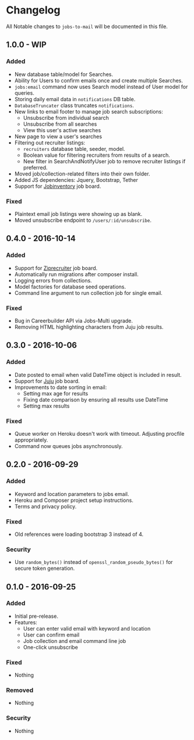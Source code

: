 # Changelog
All Notable changes to `jobs-to-mail` will be documented in this file.

## 1.0.0 - WIP

### Added
- New database table/model for Searches.
- Ability for Users to confirm emails once and create multiple Searches.
- `jobs:email` command now uses Search model instead of User model for queries.
- Storing daily email data in `notifications` DB table.
- `DatabaseTruncater` class truncates `notifications`.
- New links to email footer to manage job search subscriptions:
  - Unsubscribe from individual search
  - Unsubscribe from all searches
  - View this user's active searches
- New page to view a user's searches
- Filtering out recruiter listings:
  - `recruiters` database table, seeder, model.
  - Boolean value for filtering recruiters from results of a search.
  - New filter in SearchAndNotifyUser job to remove recruiter listings if preferred.
- Moved job/collection-related filters into their own folder.
- Added JS dependencies: Jquery, Bootstrap, Tether
- Support for [Jobinventory](https://github.com/jobapis/jobs-jobinventory) job board.

### Fixed
- Plaintext email job listings were showing up as blank.
- Moved unsubscribe endpoint to `/users/:id/unsubscribe`.

## 0.4.0 - 2016-10-14

### Added
- Support for [Ziprecruiter](https://github.com/jobapis/jobs-ziprecruiter) job board.
- Automatically run migrations after composer install.
- Logging errors from collections.
- Model factories for database seed operations.
- Command line argument to run collection job for single email.

### Fixed
- Bug in Careerbuilder API via Jobs-Multi upgrade.
- Removing HTML highlighting characters from Juju job results.

## 0.3.0 - 2016-10-06

### Added
- Date posted to email when valid DateTime object is included in result.
- Support for [Juju](https://github.com/jobapis/jobs-juju) job board.
- Improvements to date sorting in email:
  - Setting max age for results
  - Fixing date comparison by ensuring all results use DateTime
  - Setting max results

### Fixed
- Queue worker on Heroku doesn't work with timeout. Adjusting procfile appropriately.
- Command now queues jobs asynchronously.

## 0.2.0 - 2016-09-29

### Added
- Keyword and location parameters to jobs email.
- Heroku and Composer project setup instructions.
- Terms and privacy policy.

### Fixed
- Old references were loading bootstrap 3 instead of 4.

### Security
- Use `random_bytes()` instead of `openssl_random_pseudo_bytes()` for secure token generation.

## 0.1.0 - 2016-09-25

### Added
- Initial pre-release.
- Features:
    - User can enter valid email with keyword and location
    - User can confirm email
    - Job collection and email command line job
    - One-click unsubscribe

### Fixed
- Nothing

### Removed
- Nothing

### Security
- Nothing

